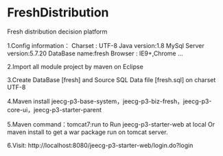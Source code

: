 # FreshDistribution
Fresh distribution decision platform

1.Config information：
	Charset : UTF-8
	Java version:1.8
	MySql Server version:5.7.20
	DataBase name:fresh
	Browser : IE9+,Chrome ...

2.Import all module project by maven on Eclipse 

3.Create DataBase [fresh] and Source SQL Data file [fresh.sql] on charset UTF-8

4.Maven install jeecg-p3-base-system，jeecg-p3-biz-fresh，jeecg-p3-core-ui，jeecg-p3-starter-parent

5.Maven command：tomcat7:run to Run jeecg-p3-starter-web at local
	Or maven install to get a war package run on tomcat server.
	
6.Visit: http://localhost:8080/jeecg-p3-starter-web/login.do?login